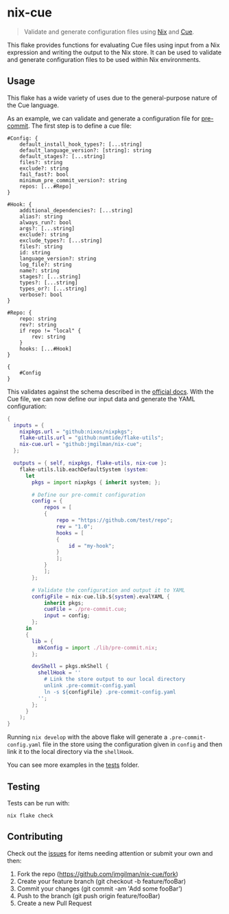 # nix-cue

> Validate and generate configuration files using [Nix][1] and [Cue][2].

This flake provides functions for evaluating Cue files using input from a Nix
expression and writing the output to the Nix store. It can be used to validate
and generate configuration files to be used within Nix environments.

## Usage

This flake has a wide variety of uses due to the general-purpose nature of the
Cue language.

As an example, we can validate and generate a configuration file
for [pre-commit][3]. The first step is to define a cue file:

```cue
#Config: {
    default_install_hook_types?: [...string]
    default_language_version?: [string]: string
    default_stages?: [...string]
    files?: string
    exclude?: string
    fail_fast?: bool
    minimum_pre_commit_version?: string
    repos: [...#Repo]
}

#Hook: {
    additional_dependencies?: [...string]
    alias?: string
    always_run?: bool
    args?: [...string]
    exclude?: string
    exclude_types?: [...string]
    files?: string
    id: string
    language_version?: string
    log_file?: string
    name?: string
    stages?: [...string]
    types?: [...string]
    types_or?: [...string]
    verbose?: bool
}

#Repo: {
    repo: string
    rev?: string
    if repo != "local" {
        rev: string
    }
    hooks: [...#Hook]
}

{
    #Config
}
```

This validates against the schema described in the [official docs][4]. With the
Cue file, we can now define our input data and generate the YAML configuration:

```nix
{
  inputs = {
    nixpkgs.url = "github:nixos/nixpkgs";
    flake-utils.url = "github:numtide/flake-utils";
    nix-cue.url = "github:jmgilman/nix-cue";
  };

  outputs = { self, nixpkgs, flake-utils, nix-cue }:
    flake-utils.lib.eachDefaultSystem (system:
      let
        pkgs = import nixpkgs { inherit system; };

        # Define our pre-commit configuration
        config = {
            repos = [
            {
                repo = "https://github.com/test/repo";
                rev = "1.0";
                hooks = [
                {
                    id = "my-hook";
                }
                ];
            }
            ];
        };

        # Validate the configuration and output it to YAML
        configFile = nix-cue.lib.${system}.evalYAML {
            inherit pkgs;
            cueFile = ./pre-commit.cue;
            input = config;
        };
      in
      {
        lib = {
          mkConfig = import ./lib/pre-commit.nix;
        };

        devShell = pkgs.mkShell {
          shellHook = ''
            # Link the store output to our local directory
            unlink .pre-commit-config.yaml
            ln -s ${configFile} .pre-commit-config.yaml
          '';
        };
      }
    );
}
```

Running `nix develop` with the above flake will generate a
`.pre-commit-config.yaml` file in the store using the configuration given in
`config` and then link it to the local directory via the `shellHook`.

You can see more examples in the [tests](./tests) folder.

## Testing

Tests can be run with:

```shell
nix flake check
```

## Contributing

Check out the [issues][5] for items needing attention or submit your own and
then:

1. Fork the repo (<https://github.com/jmgilman/nix-cue/fork>)
2. Create your feature branch (git checkout -b feature/fooBar)
3. Commit your changes (git commit -am 'Add some fooBar')
4. Push to the branch (git push origin feature/fooBar)
5. Create a new Pull Request

[1]: https://nixos.org/
[2]: https://cuelang.org/
[3]: https://pre-commit.com/
[4]: https://pre-commit.com/#adding-pre-commit-plugins-to-your-project
[5]: https://github.com/jmgilman/nix-cue/issues
